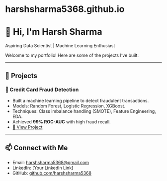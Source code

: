 # harshsharma5368.github.io

# 👋 Hi, I'm Harsh Sharma
Aspiring Data Scientist | Machine Learning Enthusiast  

Welcome to my portfolio! Here are some of the projects I’ve built:

---

## 🚀 Projects

### 🏦 Credit Card Fraud Detection
- Built a machine learning pipeline to detect fraudulent transactions.
- Models: Random Forest, Logistic Regression, XGBoost.
- Techniques: Class imbalance handling (SMOTE), Feature Engineering, EDA.
- Achieved **99% ROC-AUC** with high fraud recall.
- [🔗 View Project](https://github.com/harshsharma5368/credit-card-fraud-detection)

---

## 📫 Connect with Me
- Email: harshsharma5368@gmail.com
- LinkedIn: [Your LinkedIn Link]
- GitHub: [github.com/harshsharma5368](https://github.com/harshsharma5368)
